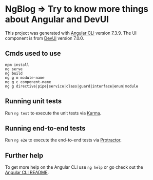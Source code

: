 # NgBlog => Try to know more things about Angular and DevUI

This project was generated with [Angular CLI](https://github.com/angular/angular-cli) version 7.3.9.
The UI component is from [DevUI](https://devui.design) version 7.0.0.

## Cmds used to use
```
npm install
ng serve
ng build
ng g m module-name
ng g c component-name
ng g directive|pipe|service|class|guard|interface|enum|module
```

## Running unit tests

Run `ng test` to execute the unit tests via [Karma](https://karma-runner.github.io).

## Running end-to-end tests

Run `ng e2e` to execute the end-to-end tests via [Protractor](http://www.protractortest.org/).

## Further help

To get more help on the Angular CLI use `ng help` or go check out the [Angular CLI README](https://github.com/angular/angular-cli/blob/master/README.md).
